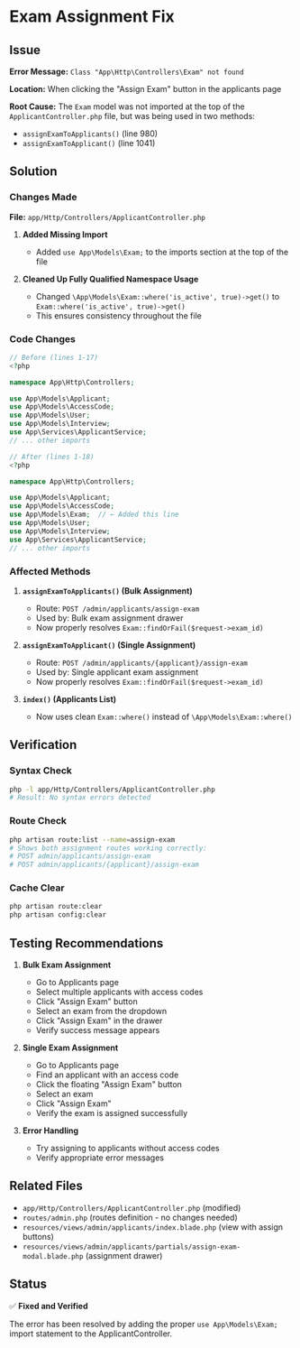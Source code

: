 # Exam Assignment Fix

## Issue
**Error Message:** `Class "App\Http\Controllers\Exam" not found`

**Location:** When clicking the "Assign Exam" button in the applicants page

**Root Cause:** The `Exam` model was not imported at the top of the `ApplicantController.php` file, but was being used in two methods:
- `assignExamToApplicants()` (line 980)
- `assignExamToApplicant()` (line 1041)

## Solution

### Changes Made

**File:** `app/Http/Controllers/ApplicantController.php`

1. **Added Missing Import**
   - Added `use App\Models\Exam;` to the imports section at the top of the file

2. **Cleaned Up Fully Qualified Namespace Usage**
   - Changed `\App\Models\Exam::where('is_active', true)->get()` to `Exam::where('is_active', true)->get()`
   - This ensures consistency throughout the file

### Code Changes

```php
// Before (lines 1-17)
<?php

namespace App\Http\Controllers;

use App\Models\Applicant;
use App\Models\AccessCode;
use App\Models\User;
use App\Models\Interview;
use App\Services\ApplicantService;
// ... other imports

// After (lines 1-18)
<?php

namespace App\Http\Controllers;

use App\Models\Applicant;
use App\Models\AccessCode;
use App\Models\Exam;  // ← Added this line
use App\Models\User;
use App\Models\Interview;
use App\Services\ApplicantService;
// ... other imports
```

### Affected Methods

1. **`assignExamToApplicants()` (Bulk Assignment)**
   - Route: `POST /admin/applicants/assign-exam`
   - Used by: Bulk exam assignment drawer
   - Now properly resolves `Exam::findOrFail($request->exam_id)`

2. **`assignExamToApplicant()` (Single Assignment)**
   - Route: `POST /admin/applicants/{applicant}/assign-exam`
   - Used by: Single applicant exam assignment
   - Now properly resolves `Exam::findOrFail($request->exam_id)`

3. **`index()` (Applicants List)**
   - Now uses clean `Exam::where()` instead of `\App\Models\Exam::where()`

## Verification

### Syntax Check
```bash
php -l app/Http/Controllers/ApplicantController.php
# Result: No syntax errors detected
```

### Route Check
```bash
php artisan route:list --name=assign-exam
# Shows both assignment routes working correctly:
# POST admin/applicants/assign-exam
# POST admin/applicants/{applicant}/assign-exam
```

### Cache Clear
```bash
php artisan route:clear
php artisan config:clear
```

## Testing Recommendations

1. **Bulk Exam Assignment**
   - Go to Applicants page
   - Select multiple applicants with access codes
   - Click "Assign Exam" button
   - Select an exam from the dropdown
   - Click "Assign Exam" in the drawer
   - Verify success message appears

2. **Single Exam Assignment**
   - Go to Applicants page
   - Find an applicant with an access code
   - Click the floating "Assign Exam" button
   - Select an exam
   - Click "Assign Exam"
   - Verify the exam is assigned successfully

3. **Error Handling**
   - Try assigning to applicants without access codes
   - Verify appropriate error messages

## Related Files
- `app/Http/Controllers/ApplicantController.php` (modified)
- `routes/admin.php` (routes definition - no changes needed)
- `resources/views/admin/applicants/index.blade.php` (view with assign buttons)
- `resources/views/admin/applicants/partials/assign-exam-modal.blade.php` (assignment drawer)

## Status
✅ **Fixed and Verified**

The error has been resolved by adding the proper `use App\Models\Exam;` import statement to the ApplicantController.

